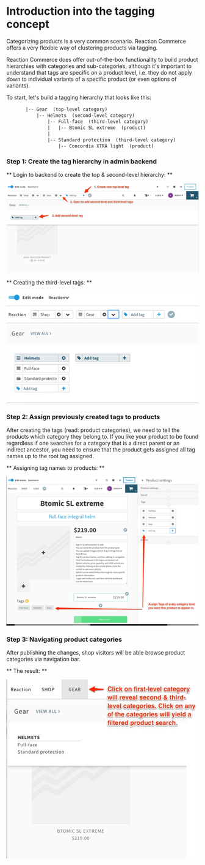 # Introduction into the tagging concept

Categorizing products is a very common scenario. Reaction Commerce offers a very flexible way of clustering products via tagging.

Reaction Commerce does offer out-of-the-box functionality to build product hierarchies with categories and sub-categories, although it's important to understand that tags are specific on a product level, i.e. they do not apply down to individual variants of a specific product (or even options of variants).

To start, let's build a tagging hierarchy that looks like this:
```
       |-- Gear  (top-level category)
           |-- Helmets  (second-level category)
               |-- Full-face  (third-level category)
               |   |-- Btomic SL extreme  (product)
               |
               |-- Standard protection  (third-level category)
                   |-- Concordia XTRA light  (product)
```


### Step 1: Create the tag hierarchy in admin backend

** Login to backend to create the top & second-level hierarchy: **

![Screenshot](/assets/admin-tagging-step-1.jpg)

** Creating the third-level tags: **

![Screenshot](/assets/admin-tagging-step-2.jpg)


### Step 2: Assign previously created tags to products

After creating the tags (read: product categories), we need to tell the products which
category they belong to. If you like your product to be found regardless if one searches for a category that is a direct parent or an indirect ancestor, you need to ensure that the product gets assigned all tag names up to the root tag assigned.

** Assigning tag names to products: **

![Screenshot](/assets/admin-tagging-step-3.jpg)


### Step 3: Navigating product categories

After publishing the changes, shop visitors will be able browse product categories via navigation bar.

** The result: **

![Screenshot](/assets/admin-tagging-step-4.jpg)
